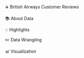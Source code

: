 ✈️ British Airways Customer Reviews

📚 About Data

💡 Highlights

✏️ Data Wrangling

📊 Visualization
